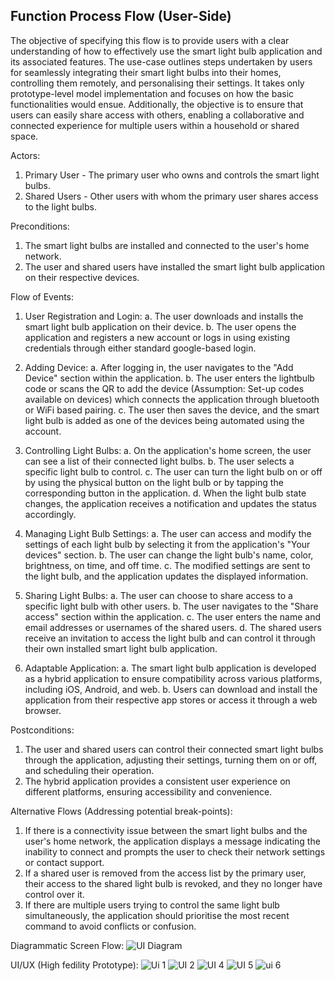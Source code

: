 ## Function Process Flow (User-Side)

The objective of specifying this flow is to provide users with a clear understanding of how to effectively use the smart light bulb application and its associated features. The use-case outlines steps undertaken by users for seamlessly integrating their smart light bulbs into their homes, controlling them remotely, and personalising their settings. It takes only prototype-level model implementation and focuses on how the basic functionalities would ensue. Additionally, the objective is to ensure that users can easily share access with others, enabling a collaborative and connected experience for multiple users within a household or shared space.

Actors:

1. Primary User - The primary user who owns and controls the smart light bulbs.
2. Shared Users - Other users with whom the primary user shares access to the light bulbs.

Preconditions:

1. The smart light bulbs are installed and connected to the user's home network.
2. The user and shared users have installed the smart light bulb application on their respective devices.

Flow of Events:

1. User Registration and Login:
   a. The user downloads and installs the smart light bulb application on their device.
   b. The user opens the application and registers a new account or logs in using existing credentials through either standard google-based login.

2. Adding Device:
   a. After logging in, the user navigates to the "Add Device" section within the application.
   b. The user enters the lightbulb code or scans the QR to add the device (Assumption: Set-up codes available on devices) which connects the application through bluetooth or WiFi based pairing.
   c. The user then saves the device, and the smart light bulb is added as one of the devices being automated using the account.

3. Controlling Light Bulbs:
   a. On the application's home screen, the user can see a list of their connected light bulbs.
   b. The user selects a specific light bulb to control.
   c. The user can turn the light bulb on or off by using the physical button on the light bulb or by tapping the corresponding button in the application.
   d. When the light bulb state changes, the application receives a notification and updates the status accordingly.

4. Managing Light Bulb Settings:
   a. The user can access and modify the settings of each light bulb by selecting it from the application's "Your devices" section.
   b. The user can change the light bulb's name, color, brightness, on time, and off time.
   c. The modified settings are sent to the light bulb, and the application updates the displayed information.

5. Sharing Light Bulbs:
   a. The user can choose to share access to a specific light bulb with other users.
   b. The user navigates to the "Share access" section within the application.
   c. The user enters the name and email addresses or usernames of the shared users.
   d. The shared users receive an invitation to access the light bulb and can control it through their own installed smart light bulb application.

6. Adaptable Application:
   a. The smart light bulb application is developed as a hybrid application to ensure compatibility across various platforms, including iOS, Android, and web.
   b. Users can download and install the application from their respective app stores or access it through a web browser.

Postconditions:

1. The user and shared users can control their connected smart light bulbs through the application, adjusting their settings, turning them on or off, and scheduling their operation.
2. The hybrid application provides a consistent user experience on different platforms, ensuring accessibility and convenience.

Alternative Flows (Addressing potential break-points):

1. If there is a connectivity issue between the smart light bulbs and the user's home network, the application displays a message indicating the inability to connect and prompts the user to check their network settings or contact support.
2. If a shared user is removed from the access list by the primary user, their access to the shared light bulb is revoked, and they no longer have control over it.
3. If there are multiple users trying to control the same light bulb simultaneously, the application should prioritise the most recent command to avoid conflicts or confusion.



Diagrammatic Screen Flow:
![UI Diagram](https://github.com/Rushour0/IoT-Architecture/assets/72869428/28fda407-12d8-4a42-9a59-074565b5ad21)

UI/UX (High fedility Prototype):
![Ui 1](https://github.com/Rushour0/IoT-Architecture/assets/72869428/47904f00-3801-41d8-88f8-06b14e8c06d2)
![UI 2](https://github.com/Rushour0/IoT-Architecture/assets/72869428/7246c2a5-7669-4877-a68a-bd644109e40a)
![UI 4](https://github.com/Rushour0/IoT-Architecture/assets/72869428/32d9fdb3-6ed9-42d8-af2b-3c2616da8174)
![UI 5](https://github.com/Rushour0/IoT-Architecture/assets/72869428/ba2552b0-3904-4431-9ac5-96ee6695b486)
![ui 6](https://github.com/Rushour0/IoT-Architecture/assets/72869428/e23c1f4f-a380-4ec9-a546-1e5eeda522f9)



